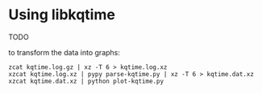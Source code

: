 # Using libkqtime

TODO

to transform the data into graphs:

```
zcat kqtime.log.gz | xz -T 6 > kqtime.log.xz
xzcat kqtime.log.xz | pypy parse-kqtime.py | xz -T 6 > kqtime.dat.xz
xzcat kqtime.dat.xz | python plot-kqtime.py
```
